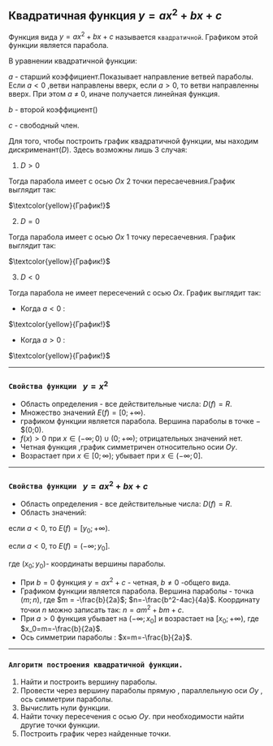 ## Квадратичная функция $y=ax^2+bx+c$
 Функция вида $y=ax^2+bx+c$ называется `квадратичной`. Графиком этой функции является парабола.

В уравнении квадратичной функции:

$a$ - старший коэффициент.Показывает направление ветвей параболы. Если $a<0$ ,ветви направлены вверх, если $a>0$, то ветви направленны вверх. При этом $a$ $\neq$ $0$, иначе получается линейная функция.

$b$ - второй коэффициент()

$с$  - свободный член.

Для того, чтобы построить график квадратичной функции, мы находим дискрименант($D$). Здесь возможны лишь $3$ случая:

1. $D>0$

Тогда парабола имеет с осью $Ox$ 2 точки пересаечевния.График выглядит так:

$\textcolor{yellow}{График!}$ 

2. $D=0$

Тогда парабола имеет с осью $Ox$ 1 точку пересаечевния. График выглядит так:

$\textcolor{yellow}{График!}$ 
 
3. $D<0$

Тогда парабола не имеет пересечений с осью $Ox$. График выглядит так:

- Когда  $a<0$ :
  
$\textcolor{yellow}{График!}$ 

- Когда  $a>0$ :
  
$\textcolor{yellow}{График!}$ 
***
### `Свойства функции ` $y = x^2$
- Область определения - все действительные числа: $D(f)=R$.
- Множество значений $E(f)=[0;+\infty)$.
- графиком функции является парабола. Вершина параболы в точке $-$ $(0;0).
- $f(x)>0$ при $x \in (-\infty;0) \cup (0;+\infty);$ отрицательных значений нет.
- Четная функция ,график симметричен относительно осии $Oy$.
- Возрастает при $x \in [0; \infty)$; убывает при $x \in (-\infty;0]$.
***
### `Свойства функции ` $y = ax^2+bx+c$
- Область определения - все действительные числа: $D(f)=R$.
- Область значений:

если $a<0$, то  $E(f)=[y_0;+\infty)$.

если $a<0$, то  $E(f)=(-\infty;y_0]$.

где $(x_0;y_0)$- координаты вершины параболы.

- При $b=0$ функция  $y = ax^2+c$ - четная, $b\neq0$ -общего вида.
- Графиком функции является парабола. Вершина параболы - точка $(m;n)$, где $m = -\frac{b}{2a}$; $n=-\frac{b^2-4ac}{4a}$. Координату точки $n$ можно записать так: $n =am^2 +bm+c$.
- При $a>0$ функция убывает на $(-\infty;x_0]$ и возрастает на $[x_0;+\infty)$, где $x_0=m=-\frac{b}{2a}$.
- Ось симметрии параболы : $x=m=-\frac{b}{2a}$.
***

### `Алгоритм построения квадратичной функции.`
1) Найти и построить вершину параболы.
2) Провести через вершину параболы прямую , параллельную оси $Oy$ , ось симметрии параболы.
3) Вычислить нули функции.
4) Найти точку пересечения с осью $Oy$. при необходимости найти другие точки функции.
5) Построить график через найденные точки.